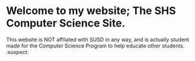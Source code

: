 # Welcome to my website; **The SHS Computer Science Site.**

This website is NOT affilated with SUSD in any way, and is actually student made for the Computer Science Program to help educate other students. :suspect:
